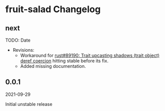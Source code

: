 # fruit-salad Changelog

<!-- markdownlint-disable no-trailing-punctuation -->

## next

TODO: Date

- Revisions:
  - Workaround for [rust#89190: Trait upcasting shadows (trait object) deref coercion](https://github.com/rust-lang/rust/issues/89190) hitting stable before its fix.
  - Added missing documentation.

## 0.0.1

2021-09-29

Initial unstable release
